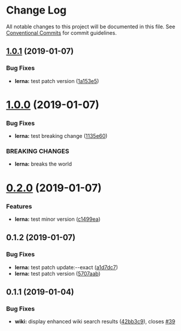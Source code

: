 # Change Log

All notable changes to this project will be documented in this file.
See [Conventional Commits](https://conventionalcommits.org) for commit guidelines.

## [1.0.1](https://github.com/srobinson/unicode-wiki/compare/@uw/domain@1.0.0...@uw/domain@1.0.1) (2019-01-07)


### Bug Fixes

* **lerna:** test patch version ([1a153e5](https://github.com/srobinson/unicode-wiki/commit/1a153e5))





# [1.0.0](https://github.com/srobinson/unicode-wiki/compare/@uw/domain@0.2.0...@uw/domain@1.0.0) (2019-01-07)


### Bug Fixes

* **lerna:** test breaking change ([1135e60](https://github.com/srobinson/unicode-wiki/commit/1135e60))


### BREAKING CHANGES

* **lerna:** breaks the world





# [0.2.0](https://github.com/srobinson/unicode-wiki/compare/@uw/domain@0.1.2...@uw/domain@0.2.0) (2019-01-07)


### Features

* **lerna:** test minor version ([c1499ea](https://github.com/srobinson/unicode-wiki/commit/c1499ea))





## 0.1.2 (2019-01-07)


### Bug Fixes

* **lerna:** test patch update:--exact ([a1d7dc7](https://github.com/srobinson/unicode-wiki/commit/a1d7dc7))
* **lerna:** test patch version ([5707aab](https://github.com/srobinson/unicode-wiki/commit/5707aab))



## 0.1.1 (2019-01-04)


### Bug Fixes

* **wiki:** display enhanced wiki search results ([42bb3c9](https://github.com/srobinson/unicode-wiki/commit/42bb3c9)), closes [#39](https://github.com/srobinson/unicode-wiki/issues/39)
